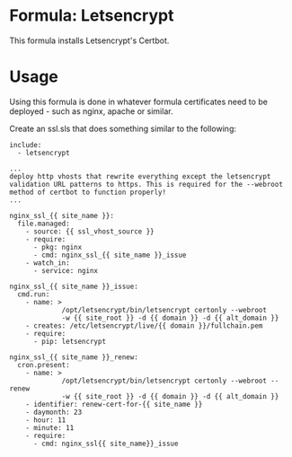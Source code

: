 # Formula: Letsencrypt
This formula installs Letsencrypt's Certbot.

# Usage
Using this formula is done in whatever formula certificates need to be
deployed - such as nginx, apache or similar.

Create an ssl.sls that does something similar to the following:

```
include:
  - letsencrypt

...
deploy http vhosts that rewrite everything except the letsencrypt
validation URL patterns to https. This is required for the --webroot
method of certbot to function properly!
...

nginx_ssl_{{ site_name }}:
  file.managed:
    - source: {{ ssl_vhost_source }}
    - require:
      - pkg: nginx
      - cmd: nginx_ssl_{{ site_name }}_issue
    - watch_in:
      - service: nginx

nginx_ssl_{{ site_name }}_issue:
  cmd.run:
    - name: >
             /opt/letsencrypt/bin/letsencrypt certonly --webroot
             -w {{ site_root }} -d {{ domain }} -d {{ alt_domain }}
    - creates: /etc/letsencrypt/live/{{ domain }}/fullchain.pem
    - require:
      - pip: letsencrypt

nginx_ssl_{{ site_name }}_renew:
  cron.present:
    - name: >
             /opt/letsencrypt/bin/letsencrypt certonly --webroot --renew
             -w {{ site_root }} -d {{ domain }} -d {{ alt_domain }}
    - identifier: renew-cert-for-{{ site_name }}
    - daymonth: 23
    - hour: 11
    - minute: 11
    - require:
      - cmd: nginx_ssl{{ site_name}}_issue

```
